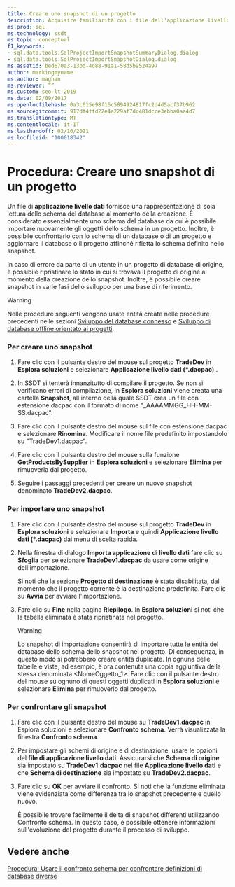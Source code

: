 ```yaml
---
title: Creare uno snapshot di un progetto
description: Acquisire familiarità con i file dell'applicazione livello dati, o snapshot, e scoprire come usarli. Informazioni su come creare o importare snapshot e come confrontarli.
ms.prod: sql
ms.technology: ssdt
ms.topic: conceptual
f1_keywords:
- sql.data.tools.SqlProjectImportSnapshotSummaryDialog.dialog
- sql.data.tools.SqlProjectImportSnapshotDialog.dialog
ms.assetid: bed670a3-13bd-4d88-91a1-58d5b9524a97
author: markingmyname
ms.author: maghan
ms.reviewer: “”
ms.custom: seo-lt-2019
ms.date: 02/09/2017
ms.openlocfilehash: 0a3c615e98f16c5894924817fc2d4d5acf37b962
ms.sourcegitcommit: 917df4ffd22e4a229af7dc481dcce3ebba0aa4d7
ms.translationtype: MT
ms.contentlocale: it-IT
ms.lasthandoff: 02/10/2021
ms.locfileid: "100018342"
---
```

# <a name="how-to-create-a-snapshot-of-a-project"></a>Procedura: Creare uno snapshot di un progetto

Un file di **applicazione livello dati** fornisce una rappresentazione di sola lettura dello schema del database al momento della creazione. È considerato essenzialmente uno schema del database da cui è possibile importare nuovamente gli oggetti dello schema in un progetto. Inoltre, è possibile confrontarlo con lo schema di un database o di un progetto e aggiornare il database o il progetto affinché rifletta lo schema definito nello snapshot.  
  
In caso di errore da parte di un utente in un progetto di database di origine, è possibile ripristinare lo stato in cui si trovava il progetto di origine al momento della creazione dello snapshot. Inoltre, è possibile creare snapshot in varie fasi dello sviluppo per una base di riferimento.  
  
> [!WARNING]  
> Nelle procedure seguenti vengono usate entità create nelle procedure precedenti nelle sezioni [Sviluppo del database connesso](../ssdt/connected-database-development.md) e [Sviluppo di database offline orientato ai progetti](../ssdt/project-oriented-offline-database-development.md).  
  
### <a name="to-create-a-snapshot"></a>Per creare uno snapshot  
  
1.  Fare clic con il pulsante destro del mouse sul progetto **TradeDev** in **Esplora soluzioni** e selezionare **Applicazione livello dati (\*.dacpac)** .  
  
2.  In SSDT si tenterà innanzitutto di compilare il progetto. Se non si verificano errori di compilazione, in **Esplora soluzioni** viene creata una cartella **Snapshot**, all'interno della quale SSDT crea un file con estensione dacpac con il formato di nome "<Project Name>_AAAAMMGG_HH-MM-SS.dacpac".  
  
3.  Fare clic con il pulsante destro del mouse sul file con estensione dacpac e selezionare **Rinomina**. Modificare il nome file predefinito impostandolo su "TradeDev1.dacpac".  
  
4.  Fare clic con il pulsante destro del mouse sulla funzione **GetProductsBySupplier** in **Esplora soluzioni** e selezionare **Elimina** per rimuoverla dal progetto.  
  
5.  Seguire i passaggi precedenti per creare un nuovo snapshot denominato **TradeDev2.dacpac**.  
  
### <a name="to-import-a-snapshot"></a>Per importare uno snapshot  
  
1.  Fare clic con il pulsante destro del mouse sul progetto **TradeDev** in **Esplora soluzioni** e selezionare **Importa** e quindi **Applicazione livello dati (\*.dacpac)** dai menu di scelta rapida.  
  
2.  Nella finestra di dialogo **Importa applicazione di livello dati** fare clic su **Sfoglia** per selezionare **TradeDev1.dacpac** da usare come origine dell'importazione.  
  
    Si noti che la sezione **Progetto di destinazione** è stata disabilitata, dal momento che il progetto corrente è la destinazione predefinita. Fare clic su **Avvia** per avviare l'importazione.  
  
3.  Fare clic su **Fine** nella pagina **Riepilogo**. In **Esplora soluzioni** si noti che la tabella eliminata è stata ripristinata nel progetto.  
  
    > [!WARNING]  
    > Lo snapshot di importazione consentirà di importare tutte le entità del database dello schema dello snapshot nel progetto. Di conseguenza, in questo modo si potrebbero creare entità duplicate. In ognuna delle tabelle e viste, ad esempio, è ora contenuta una copia aggiuntiva della stessa denominata <NomeOggetto_1>. Fare clic con il pulsante destro del mouse su ognuno di questi oggetti duplicati in **Esplora soluzioni** e selezionare **Elimina** per rimuoverlo dal progetto.  
  
### <a name="to-compare-snapshots"></a>Per confrontare gli snapshot  
  
1.  Fare clic con il pulsante destro del mouse su **TradeDev1.dacpac** in Esplora soluzioni e selezionare **Confronto schema**. Verrà visualizzata la finestra **Confronto schema**.  
  
2.  Per impostare gli schemi di origine e di destinazione, usare le opzioni del **file di applicazione livello dati**. Assicurarsi che **Schema di origine** sia impostato su **TradeDev1.dacpac** nel file **Applicazione livello dati** e che **Schema di destinazione** sia impostato su **TradeDev2.dacpac**.  
  
3.  Fare clic su **OK** per avviare il confronto. Si noti che la funzione eliminata viene evidenziata come differenza tra lo snapshot precedente e quello nuovo.  
  
    È possibile trovare facilmente il delta di snapshot differenti utilizzando Confronto schema. In questo caso, è possibile ottenere informazioni sull'evoluzione del progetto durante il processo di sviluppo.  
  
## <a name="see-also"></a>Vedere anche  
[Procedura: Usare il confronto schema per confrontare definizioni di database diverse](../ssdt/how-to-use-schema-compare-to-compare-different-database-definitions.md)  
  
